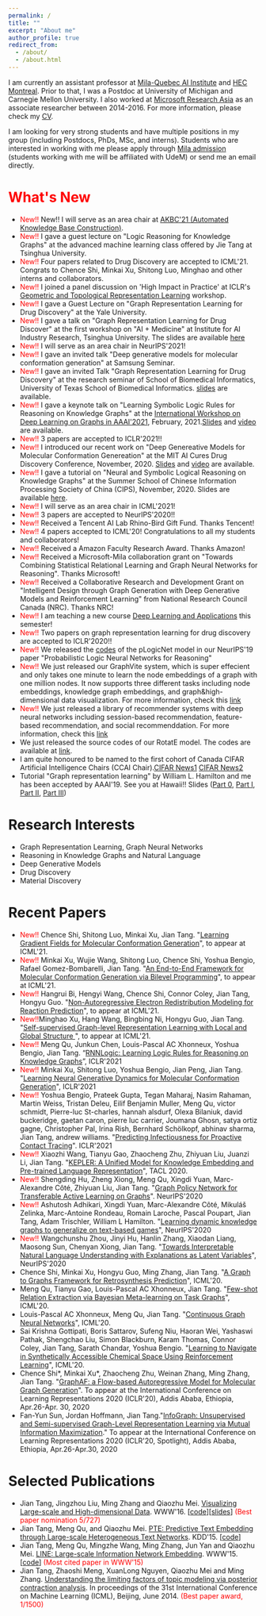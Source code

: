 ```yaml
---
permalink: /
title: ""
excerpt: "About me"
author_profile: true
redirect_from: 
  - /about/
  - /about.html
---
```


I am currently an assistant professor at [Mila-Quebec AI Institute](https://mila.umontreal.ca/en/) and [HEC Montreal](http://www.hec.ca/). Prior to that, I was a Postdoc at University of Michigan and Carnegie Mellon University. I also worked at [Microsoft Research Asia](https://www.msra.cn/) as an associate researcher between 2014-2016. For more information, please check my [CV](https://github.com/tangjianpku/tangjianpku.github.io/blob/master/files/CV/CV_JianTang_2021_Feb.pdf).

I am looking for very strong students and have multiple positions in my group (including Postdocs, PhDs, MSc, and interns). Students who are interested in working with me please apply through [Mila admission](https://mila.quebec/en/admission/) (students working with me will be affiliated with UdeM) or send me an email directly.


<span style="color:red">What's New</span>
======
* <span style="color:red">New!!</span> New!! I will serve as an area chair at [AKBC'21 (Automated Knowledge Base Construction)](https://www.akbc.ws/2021/). 
* <span style="color:red">New!!</span> I gave a guest lecture on "Logic Reasoning for Knowledge Graphs" at the advanced machine learning class offered by Jie Tang at Tsinghua University. 
* <span style="color:red">New!!</span> Four papers related to Drug Discovery are accepted to ICML'21. Congrats to Chence Shi, Minkai Xu, Shitong Luo, Minghao and other interns and collaborators. 
* <span style="color:red">New!!</span> I joined a panel discussion on 'High Impact in Practice' at ICLR's [Geometric and Topological Representation Learning](https://gt-rl.github.io/) workshop. 
* <span style="color:red">New!!</span> I gave a Guest Lecture on "Graph Representation Learning for Drug Discovery" at the Yale University.
* <span style="color:red">New!!</span> I gave a talk on "Graph Representation Learning for Drug Discover" at the first workshop on "AI + Medicine" at Institute for AI Industry Research, Tsinghua University. The slides are available [here](https://drive.google.com/file/d/19e0scMh4Fxzsbq6a8Z9idsYcsnLAgYAx/view?usp=sharing)
* <span style="color:red">New!!</span> I will serve as an area chair in NeurIPS'2021!
* <span style="color:red">New!!</span> I gave an invited talk "Deep generative models for molecular conformation generation" at Samsung Seminar. 
* <span style="color:red">New!!</span> I gave an invited Talk "Graph Representation Learning for Drug Discovery" at the research seminar of School of Biomedical Informatics, University of Texas School of Biomedical Informatics. [slides](https://drive.google.com/file/d/14GXq3h83EzvqTBkxNA4Wq5rHxQrT76xd/view?usp=sharing) are available. 
* <span style="color:red">New!!</span> I gave a keynote talk on "Learning Symbolic Logic Rules for Reasoning on Knowledge Graphs" at the [International Workshop on Deep Learning on Graphs in AAAI'2021](https://deep-learning-graphs.bitbucket.io/dlg-aaai21/schedule.html), February, 2021.[Slides](https://drive.google.com/file/d/1-jALWK17GjPB0EcxLZy4Zfj--lkdo99_/view?usp=sharing) and [video](https://drive.google.com/file/d/1e-SpcbcoRtnySYjS13k2JmgZK3zelL1T/view?usp=sharing) are available.
* <span style="color:red">New!!</span> 3 papers are accepted to ICLR'2021!!
* <span style="color:red">New!!</span>  I introduced our recent work on "Deep Genereative Models for Molecular Conformation Genereation" at the MIT AI Cures Drug Discovery Conference, November, 2020. [Slides](https://github.com/tangjianpku/tangjianpku.github.io/blob/master/files/ConformationGeneration_MIT_compressed.pdf) and [video](https://www.youtube.com/watch?v=MzO8NAMm8Ko&feature=youtu.be) are available.
* <span style="color:red">New!!</span> I gave a tutorial on "Neural and Symbolic Logical Reasoning on Knowledge Graphs" at the Summer School of Chinese Information Processing Society of China (CIPS), November, 2020. Slides are available [here](https://github.com/tangjianpku/tangjianpku.github.io/blob/master/files/Knowledge%20Reasoning%20Tutorial_1105.pdf).
* <span style="color:red">New!!</span> I will serve as an area chair in ICML'2021!
* <span style="color:red">New!!</span> 3 papers are accepted to NeurIPS'2020!!
* <span style="color:red">New!!</span> Received a Tencent AI Lab Rhino-Bird Gift Fund. Thanks Tencent!
* <span style="color:red">New!!</span> 4 papers accepted to ICML'20! Congratulations to all my students and collaborators!
* <span style="color:red">New!!</span> Received a Amazon Faculty Research Award. Thanks Amazon!
* <span style="color:red">New!!</span> Received a Microsoft-Mila collaboration grant on "Towards Combining Statistical Relational Learning and Graph Neural Networks for Reasoning". Thanks Microsoft!
* <span style="color:red">New!!</span> Received a Collaborative Research and Development Grant on "Intelligent Design through Graph Generation with Deep Generative Models and Reinforcement Learning" from National Research Council Canada (NRC). Thanks NRC!
* <span style="color:red">New!!</span> I am teaching a new course [Deep Learning and Applications](https://deepgraphlearning.github.io/coursewebsite/) this semester!
* <span style="color:red">New!!</span> Two papers on graph representation learning for drug discovery are accepted to ICLR'2020!!
* <span style="color:red">New!!</span> We released the [codes](https://github.com/DeepGraphLearning/pLogicNet) of the pLogicNet model in our NeurIPS'19 paper "Probabilistic Logic Neural Networks for Reasoning"
* <span style="color:red">New!!</span> We just released our GraphVite system, which is super effecient and only takes one minute to learn the node embeddings of a graph with one million nodes. It now supports three different tasks including node embeddings, knowledge graph embeddings, and graph&high-dimensional data visualization. For more information, check this [link](https://graphvite.io/)
* <span style="color:red">New!!</span> We just released a library of recommender systems with deep neural networks including session-based recommendation, feature-based recommendation, and social recommenddation. For more information, check this [link](https://github.com/DeepGraphLearning/RecommenderSystems)
* We just released the source codes of our RotatE model. The codes are available at [link](https://github.com/DeepGraphLearning/KnowledgeGraphEmbedding).
* I am quite honoured to be named to the first cohort of Canada CIFAR Artificial Intelligence Chairs (CCAI Chair).[CIFAR News1](https://www.cifar.ca/cifarnews/2018/12/06/trudeau-meets-with-newly-appointed-canada-cifar-ai-chairs) [CIFAR News2](https://www.cifar.ca/cifarnews/2018/12/03/29-researchers-named-to-first-cohort-of-canada-cifar-artificial-intelligence-chairs) 
* Tutorial "Graph representation learning" by William L. Hamilton and me has been accepted by AAAI'19. See you at Hawaii!!
 Slides ([Part 0](/files/AAAI19/aaai-grltutorial-part0-intro.pdf), [Part I](/files/AAAI19/aaai-grltutorial-part1-nodereps.pdf), [Part II](/files/AAAI19/aaai-grltutorial-part2-gnns.pdf), [Part III](/files/AAAI19/aaai-grltutorial-part3-generation.pdf))

Research Interests
======
* Graph Representation Learning, Graph Neural Networks
* Reasoning in Knowledge Graphs and Natural Language
* Deep Generative Models
* Drug Discovery
* Material Discovery

Recent Papers
======
* <span style="color:red">New!!</span> Chence Shi, Shitong Luo, Minkai Xu, Jian Tang. "[Learning Gradient Fields for Molecular Conformation Generation]()", to appear at ICML'21.  
* <span style="color:red">New!!</span> Minkai Xu, Wujie Wang, Shitong Luo, Chence Shi, Yoshua Bengio, Rafael Gomez-Bombarelli, Jian Tang. "[An End-to-End Framework for Molecular Conformation Generation via Bilevel Programming]()", to appear at ICML'21.  
* <span style="color:red">New!!</span> Hangrui Bi, Hengyi Wang, Chence Shi, Connor Coley, Jian Tang, Hongyu Guo. "[Non-Autoregressive Electron Redistribution Modeling for Reaction Prediction]()", to appear at ICML'21.  
* <span style="color:red">New!!</span>Minghao Xu, Hang Wang, Bingbing Ni, Hongyu Guo, Jian Tang. "[Self-supervised Graph-level Representation Learning with Local and Global Structure
]()", to appear at ICML'21. 
* <span style="color:red">New!!</span> Meng Qu, Junkun Chen, Louis-Pascal AC Xhonneux, Yoshua Bengio, Jian Tang. “[RNNLogic: Learning Logic Rules for Reasoning on Knowledge Graphs](https://arxiv.org/abs/2010.04029)”, ICLR'2021
* <span style="color:red">New!!</span> Minkai Xu, Shitong Luo, Yoshua Bengio, Jian Peng, Jian Tang. "[Learning Neural Generative Dynamics for Molecular Conformation Generation]()", ICLR'2021
* <span style="color:red">New!!</span> Yoshua Bengio, Prateek Gupta, Tegan Maharaj, Nasim Rahaman, Martin Weiss, Tristan Deleu, Eilif Benjamin Muller, Meng Qu, victor schmidt, Pierre-luc St-charles, hannah alsdurf, Olexa Bilaniuk, david buckeridge, gaetan caron, pierre luc carrier, Joumana Ghosn, satya ortiz gagne, Christopher Pal, Irina Rish, Bernhard Schölkopf, abhinav sharma, Jian Tang, andrew williams. "[Predicting Infectiousness for Proactive Contact Tracing]()". ICLR'2021
* <span style="color:red">New!!</span> Xiaozhi Wang, Tianyu Gao, Zhaocheng Zhu, Zhiyuan Liu, Juanzi Li, Jian Tang. "[KEPLER: A Unified Model for Knowledge Embedding and Pre-trained Language Representation](https://arxiv.org/pdf/1911.06136.pdf)", TACL 2020.
* <span style="color:red">New!!</span> Shengding Hu, Zheng Xiong, Meng Qu, Xingdi Yuan, Marc-Alexandre Côté, Zhiyuan Liu, Jian Tang. "[Graph Policy Network for Transferable Active Learning on Graphs](https://arxiv.org/abs/2006.13463)". NeurIPS'2020
* <span style="color:red">New!!</span> Ashutosh Adhikari, Xingdi Yuan, Marc-Alexandre Côté, Mikuláš Zelinka, Marc-Antoine Rondeau, Romain Laroche, Pascal Poupart, Jian Tang, Adam Trischler, William L Hamilton. "[Learning dynamic knowledge graphs to generalize on text-based games](https://arxiv.org/abs/2002.09127)", NeurIPS'2020
* <span style="color:red">New!!</span> Wangchunshu Zhou, Jinyi Hu, Hanlin Zhang, Xiaodan Liang, Maosong Sun, Chenyan Xiong, Jian Tang. "[Towards Interpretable Natural Language Understanding with Explanations as Latent Variables]()", NeurIPS'2020
* Chence Shi, Minkai Xu, Hongyu Guo, Ming Zhang, Jian Tang. "[A Graph to Graphs Framework for Retrosynthesis Prediction](https://arxiv.org/pdf/2003.12725.pdf)", ICML'20.
* Meng Qu, Tianyu Gao, Louis-Pascal AC Xhonneux, Jian Tang. "[Few-shot Relation Extraction via Bayesian Meta-learning on Task Graphs](www.jian-tang.com)", ICML'20.
* Louis-Pascal AC Xhonneux, Meng Qu, Jian Tang. "[Continuous Graph Neural Networks](https://arxiv.org/pdf/1912.00967.pdf)", ICML'20.
* Sai Krishna Gottipati, Boris Sattarov, Sufeng Niu, Haoran Wei, Yashaswi Pathak, Shengchao Liu, Simon Blackburn, Karam Thomas, Connor Coley, Jian Tang, Sarath Chandar, Yoshua Bengio. "[Learning to Navigate in Synthetically Accessible Chemical Space Using Reinforcement Learning](https://arxiv.org/pdf/2004.12485.pdf)", ICML'20.
* Chence Shi*, Minkai Xu*, Zhaocheng Zhu, Weinan Zhang, Ming Zhang, Jian Tang. "[GraphAF: a Flow-based Autoregressive Model for Molecular Graph Generation](https://openreview.net/attachment?id=S1esMkHYPr&name=original_pdf)". To appear at the International Conference on Learning Representations 2020 (ICLR'20),  Addis Ababa, Ethiopia, Apr.26-Apr. 30, 2020
* Fan-Yun Sun, Jordan Hoffmann, Jian Tang."[InfoGraph: Unsupervised and Semi-supervised Graph-Level Representation Learning via Mutual Information Maximization](https://arxiv.org/abs/1908.01000)." To appear at the International Conference on Learning Representations 2020 (ICLR'20, Spotlight),  Addis Ababa, Ethiopia, Apr.26-Apr.30, 2020

Selected Publications
======
* Jian Tang, Jingzhou Liu, Ming Zhang and Qiaozhu Mei. [Visualizing Large-scale and High-dimensional Data](https://arxiv.org/abs/1602.00370). WWW'16. \[[code](https://github.com/lferry007/LargeVis)\]\[[slides](https://docs.google.com/viewer?a=v&pid=sites&srcid=ZGVmYXVsdGRvbWFpbnxwa3VqaWFudGFuZ3xneDo0NjZiMWMwNzBlNzVhNmQ0)\] <span style="color:red">(Best paper nomination 5/727)</span> 
* Jian Tang, Meng Qu, and Qiaozhu Mei. [PTE: Predictive Text Embedding through Large-scale Heterogeneous Text Networks](https://arxiv.org/abs/1508.00200). KDD'15. \[[code](https://github.com/mnqu/PTE)\]
* Jian Tang, Meng Qu, Mingzhe Wang, Ming Zhang, Jun Yan and Qiaozhu Mei. [LINE: Large-scale Information Network Embedding](https://arxiv.org/abs/1503.03578). WWW'15. \[[code](https://github.com/tangjianpku/LINE)\] <span style="color:red">(Most cited paper in WWW'15)</span>
* Jian Tang, Zhaoshi Meng, XuanLong Nguyen, Qiaozhu Mei and Ming Zhang. [Understanding the limiting factors of topic modeling via posterior contraction analysis](http://proceedings.mlr.press/v32/tang14.pdf). In proceedings of the 31st International Conference on Machine Learning (ICML), Beijing, June 2014. <span style="color:red">(Best paper award, 1/1500)</span>
